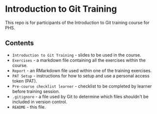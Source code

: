 # Introduction to Git Training

This repo is for participants of the Introduction to Git training course for PHS.

## Contents

- `Introduction to Git Training` - slides to be used in the course.
- `Exercises` - a markdown file containing all the exercises within the course.
- `Report` - an RMarkdown file used within one of the training exercises.
- `PAT Setup` - instructions for how to setup and use a personal access token (PAT).
- `Pre-course checklist learner` - checklist to be completed by learner before training session.
- `.gitignore` - a file used by Git to determine which files shouldn't be included in version control.
- `README` - this file.
